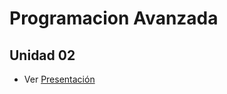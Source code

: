 # Programacion Avanzada

## Unidad 02

* Ver [Presentación](https://gitpitch.com/j2gl-edu/progra-avanzada-backend/master?p=unidad-02)